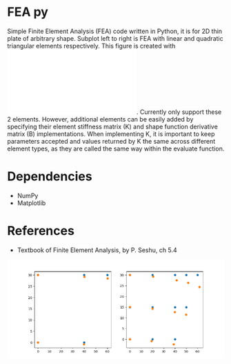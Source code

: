 # FEA py
Simple Finite Element Analysis (FEA) code written in Python,
it is for 2D thin plate of arbitrary shape.
Subplot left to right is FEA with linear and quadratic triangular elements respectively.
This figure is created with ![test.py](test.py).
Currently only support these 2 elements.
However, additional elements can be easily added by specifying their element stiffness matrix (K) and shape function derivative matrix (B) implementations.
When implementing K,
it is important to keep parameters accepted and values returned by K the same across different element types,
as they are called the same way within the evaluate function.

# Dependencies
- NumPy
- Matplotlib

# References
- Textbook of Finite Element Analysis, by P. Seshu, ch 5.4

![Figure_1.png](Figure_1.png)
